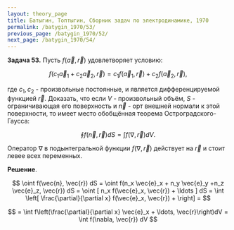 ```yaml
---
layout: theory_page
title: Батыгин, Топтыгин, Сборник задач по электродинамике, 1970
permalink: /batygin_1970/53/
previous_page: /batygin_1970/52/
next_page: /batygin_1970/54/
---
```


**Задача 53.** Пусть $f(\vec{a}, \vec{r})$ удовлетворяет условию:

$$
f(c_1 \vec{a}_1 + c_2 \vec{a}_2, \vec{r}) = c_1 f(\vec{a}_1, \vec{r}) + c_2 f(\vec{a}_2, \vec{r}),
$$

где $c_1, c_2$ - произвольные постоянные, и является дифференцируемой функцией $\vec{r}$. Доказать, что если $V$ - произвольный объём, $S$ - ограничивающая его поверхность и $\vec{n}$ - орт внешней нормали к этой поверхности, то имеет место обобщённая теорема Остроградского-Гаусса:

$$
\oint f(\vec{n}, \vec{r}) dS = \int f(\nabla, \vec{r}) dV.
$$

Оператор $\nabla$ в подынтегральной функции $f(\nabla, \vec{r})$ действует на $\vec{r}$ и стоит левее всех переменных.

**Решение**. 

$$
\oint f(\vec{n}, \vec{r}) dS = \oint f(n_x \vec{e}_x + n_y \vec{e}_y +n_z \vec{e}_z, \vec{r}) dS = \oint [ n_x f(\vec{e}_x, \vec{r}) + \ldots ] dS = \int \left[ \frac{\partial}{\partial x} f(\vec{e}_x, \vec{r}) + \right] =
$$

$$
= \int f\left(\frac{\partial}{\partial x} \vec{e}_x + \ldots, \vec{r}\right)dV = \int f(\nabla, \vec{r}) dV
$$

